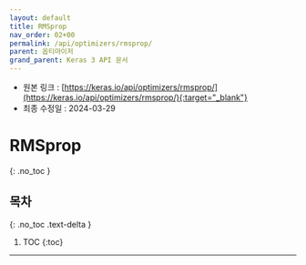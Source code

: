 ```yaml
---
layout: default
title: RMSprop
nav_order: 02+00
permalink: /api/optimizers/rmsprop/
parent: 옵티마이저
grand_parent: Keras 3 API 문서
---
```


* 원본 링크 : [https://keras.io/api/optimizers/rmsprop/](https://keras.io/api/optimizers/rmsprop/){:target="_blank"}
* 최종 수정일 : 2024-03-29

# RMSprop
{: .no_toc }

## 목차
{: .no_toc .text-delta }

1. TOC
{:toc}

---
